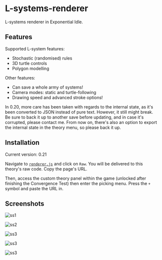 # L-systems-renderer

L-systems renderer in Exponential Idle.

## Features

Supported L-system features:
- Stochastic (randomised) rules
- 3D turtle controls
- Polygon modelling

Other features:
- Can save a whole army of systems!
- Camera modes: static and turtle-following
- Drawing speed and advanced stroke options!

In 0.20, more care has been taken with regards to the internal state, as it's
been converted to JSON instead of pure text. However, it still might break.
Be sure to back it up to another save before updating, and in case it's
corrupted, please contact me. From now on, there's also an option to export the
internal state in the theory menu, so please back it up.

## Installation

Current version: 0.21

Navigate to [`renderer.js`](./renderer.js) and click on `Raw`. You will be
delivered to this theory's raw code. Copy the page's URL.

Then, access the custom theory panel within the game (unlocked after finishing
the Convergence Test) then enter the picking menu. Press the `+` symbol and
paste the URL in.

## Screenshots

![ss1](screenshots/23.jpg "Hilbert curve")

![ss2](screenshots/24.jpg "Fern")

![ss3](screenshots/29.jpg "Manual")

![ss3](screenshots/25.jpg "Lucky flower")

![ss3](screenshots/28.jpg "Storage")
